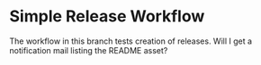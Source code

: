 # Simple Release Workflow

The workflow in this branch tests creation of releases.
Will I get a notification mail listing the README asset?
